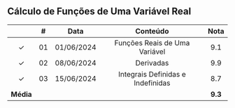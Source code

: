 ## Cálculo de Funções de Uma Variável Real

|  | # | Data | Conteúdo | Nota |
|:---:|:---:|:---:|:---:|:---:|
| &check; | 01 | 01/06/2024 | Funções Reais de Uma Variável | 9.1 |
| &check; | 02 | 08/06/2024 | Derivadas | 9.9 |
| &check; | 03 | 15/06/2024 | Integrais Definidas e Indefinidas | 8.7 |
| **Média** |  |  |  | **9.3** |